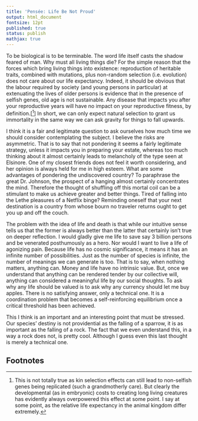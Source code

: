 ```yaml
---
title: 'Pensée: Life Be Not Proud'
output: html_document
fontsize: 12pt
published: true
status: publish
mathjax: true
---
```


To be biological is to be terminable. The word life itself casts the shadow feared of man. Why must all living things die? For the simple reason that the forces which bring living things into existence: reproduction of heritable traits, combined with mutations, plus non-random selection (i.e. evolution) does not care about our life expectancy. Indeed, it should be obvious that the labour required by society (and young persons in particular) at extenuating the lives of older persons is evidence that in the presence of selfish genes, old age is not sustainable. Any disease that impacts you after your reproductive years will have no impact on your reproductive fitness, by definition.[[^1]] In short, we can only expect natural selection to grant us immortality in the same way we can ask gravity for things to fall upwards.

I think it is a fair and legitimate question to ask ourselves how much time we should consider contemplating the subject. I believe the risks are asymmetric. That is to say that not pondering it seems a fairly legitimate strategy, unless it impacts you in preparing your estate, whereas too much thinking about it almost certainly leads to melancholy of the type seen at Elsinore. One of my closest friends does not feel it worth considering, and her opinion is always held for me in high esteem. What are some advantages of pondering the undiscovered country? To paraphrase the great Dr. Johnson, the prospect of a hanging almost certainly concentrates the mind. Therefore the thought of shuffling off this mortal coil can be a stimulant to make us achieve greater and better things. Tired of falling into the Lethe pleasures of a Netflix binge? Reminding oneself that your next destination is a country from whose bourn no traveler returns ought to get you up and off the couch.

The problem with the idea of life and death is that while our intuitive sense tells us that the former is always better than the latter that certainly isn’t true on deeper reflection. I would gladly give me life to save say 3 billion persons and be venerated posthumously as a hero. Nor would I want to live a life of agonizing pain. Because life has no cosmic significance, it means it has an infinite number of possibilities. Just as the number of species is infinite, the number of meanings we can generate is too. That is to say, when nothing matters, anything can. Money and life have no intrinsic value. But, once we understand that anything can be rendered tender by our collective will, anything can considered a meaningful life by our social thoughts. To ask why any life should be valued is to ask why any currency should let me buy apples. There is no satisfying answer, only a technical one. It is a coordination problem that becomes a self-reinforcing equilibrium once a critical threshold has been achieved.

This I think is an important and an interesting point that must be stressed. Our species’ destiny is not providential as the falling of a sparrow, it is as important as the falling of a rock. The fact that we even understand this, in a way a rock does not, is pretty cool. Although I guess even this last thought is merely a technical one.

## Footnotes
 
[^1]: This is not totally true as kin selection effects can still lead to non-selfish genes being replicated (such a grandmotherly care). But clearly the developmental (as in embryonic) costs to creating long living creatures has evidently always overpowered this effect at some point. I say at some point, as the relative life expectancy in the animal kingdom differ extremely.
